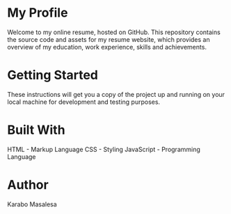 # My Profile

Welcome to my online resume, hosted on GitHub. This repository contains the source code and assets for my resume website, which provides an overview of my education, work experience, skills and achievements.

# Getting Started

These instructions will get you a copy of the project up and running on your local machine for development and testing purposes.

# Built With

HTML - Markup Language
CSS - Styling
JavaScript - Programming Language

# Author
Karabo Masalesa




